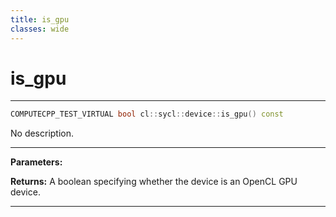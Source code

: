 ```yaml
---
title: is_gpu
classes: wide
---
```

# is_gpu

---

```cpp
COMPUTECPP_TEST_VIRTUAL bool cl::sycl::device::is_gpu() const
```


No description.


---
**Parameters:**

**Returns:** A boolean specifying whether the device is an OpenCL GPU device. 

---
